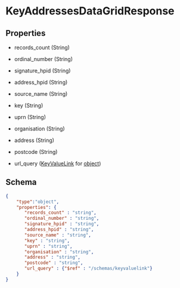 # KeyAddressesDataGridResponse
## Properties
- records_count (String)

   
- ordinal_number (String)

   
- signature_hpid (String)

   
- address_hpid (String)

   
- source_name (String)

   
- key (String)

   
- uprn (String)

   
- organisation (String)

   
- address (String)

   
- postcode (String)

   
- url_query ([KeyValueLink](KeyValueLink.md) for [object](object.md))

   

## Schema
```json
{
    "type":"object",
    "properties": {
       "records_count" : "string",
       "ordinal_number" : "string",
       "signature_hpid" : "string",
       "address_hpid" : "string",
       "source_name" : "string",
       "key" : "string",
       "uprn" : "string",
       "organisation" : "string",
       "address" : "string",
       "postcode" : "string",
       "url_query" : {"$ref" : "/schemas/keyvaluelink"}
    }
}
```

